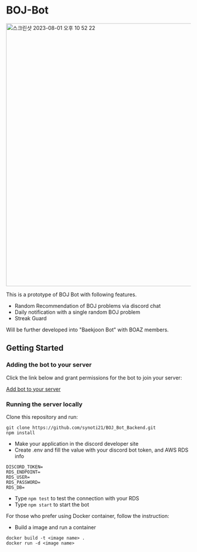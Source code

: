 # BOJ-Bot
<img width="717" alt="스크린샷 2023-08-01 오후 10 52 22" src="https://github.com/synoti21/BOJ-Bot/assets/58936172/12b05920-b39d-423a-9020-d0b440a9982e">

This is a prototype of BOJ Bot with following features.
- Random Recommendation of BOJ problems via discord chat
- Daily notification with a single random BOJ problem
- Streak Guard

Will be further developed into "Baekjoon Bot" with BOAZ members.

## Getting Started
### Adding the bot to your server
Click the link below and grant permissions for the bot to join your server:

[Add bot to your server](https://discord.com/api/oauth2/authorize?client_id=1133277476869640212&permissions=18432&scope=bot)


### Running the server locally
Clone this repository and run:
```
git clone https://github.com/synoti21/BOJ_Bot_Backend.git
npm install
```
- Make your application in the discord developer site
- Create .env and fill the value with your discord bot token, and AWS RDS info
```
DISCORD_TOKEN=
RDS_ENDPOINT=
RDS_USER=
RDS_PASSWORD=
RDS_DB=
```
- Type `npm test` to test the connection with your RDS
- Type `npm start` to start the bot

For those who prefer using Docker container, follow the instruction:
- Build a image and run a container
```
docker build -t <image name> .
docker run -d <image name>
```

